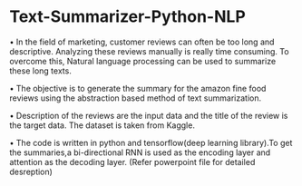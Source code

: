 # Text-Summarizer-Python-NLP

•	In the field of marketing, customer reviews can often be too long and descriptive. Analyzing these reviews manually is really time consuming. To overcome this, Natural language processing can be used to summarize these long texts.

•	The objective is to generate the summary for the amazon fine food reviews using the abstraction based method of text summarization.


•	Description of the reviews are the input data and the title of the review is the target data. The dataset is taken from Kaggle.


•	The code is written in python and tensorflow(deep learning library).To get the summaries,a bi-directional RNN is used as the encoding layer and attention as the decoding layer.
(Refer powerpoint file for detailed desreption)

